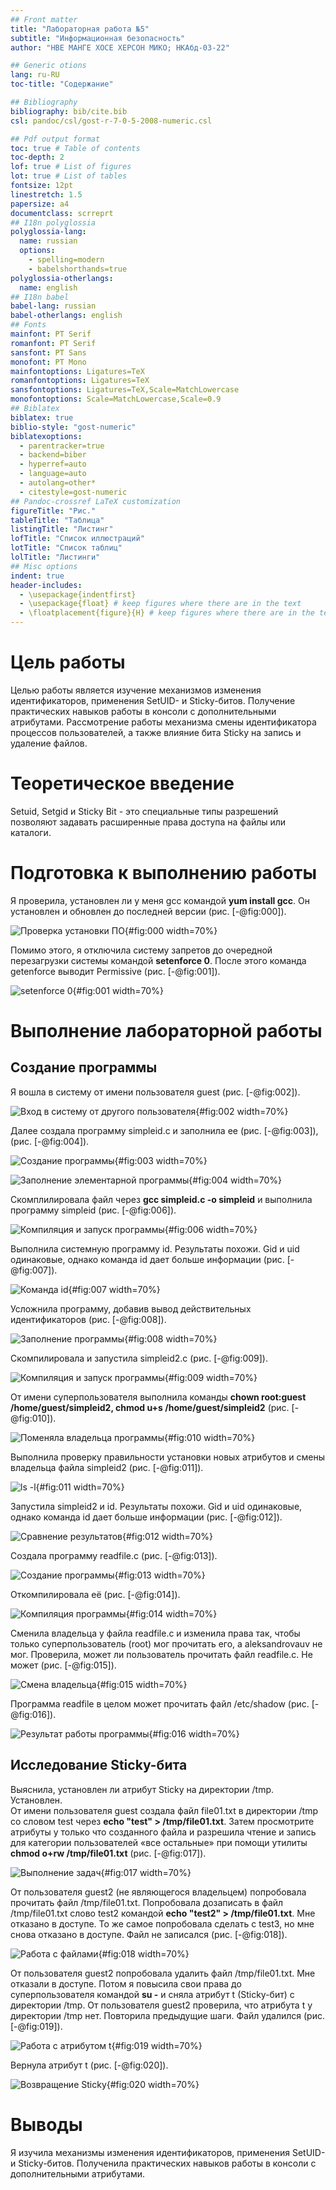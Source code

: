 ```yaml
---
## Front matter
title: "Лабораторная работа №5"
subtitle: "Информационная безопасность"
author: "НВЕ МАНГЕ ХОСЕ ХЕРСОН МИКО; НКАбд-03-22"

## Generic otions
lang: ru-RU
toc-title: "Содержание"

## Bibliography
bibliography: bib/cite.bib
csl: pandoc/csl/gost-r-7-0-5-2008-numeric.csl

## Pdf output format
toc: true # Table of contents
toc-depth: 2
lof: true # List of figures
lot: true # List of tables
fontsize: 12pt
linestretch: 1.5
papersize: a4
documentclass: scrreprt
## I18n polyglossia
polyglossia-lang:
  name: russian
  options:
	- spelling=modern
	- babelshorthands=true
polyglossia-otherlangs:
  name: english
## I18n babel
babel-lang: russian
babel-otherlangs: english
## Fonts
mainfont: PT Serif
romanfont: PT Serif
sansfont: PT Sans
monofont: PT Mono
mainfontoptions: Ligatures=TeX
romanfontoptions: Ligatures=TeX
sansfontoptions: Ligatures=TeX,Scale=MatchLowercase
monofontoptions: Scale=MatchLowercase,Scale=0.9
## Biblatex
biblatex: true
biblio-style: "gost-numeric"
biblatexoptions:
  - parentracker=true
  - backend=biber
  - hyperref=auto
  - language=auto
  - autolang=other*
  - citestyle=gost-numeric
## Pandoc-crossref LaTeX customization
figureTitle: "Рис."
tableTitle: "Таблица"
listingTitle: "Листинг"
lofTitle: "Список иллюстраций"
lotTitle: "Список таблиц"
lolTitle: "Листинги"
## Misc options
indent: true
header-includes:
  - \usepackage{indentfirst}
  - \usepackage{float} # keep figures where there are in the text
  - \floatplacement{figure}{H} # keep figures where there are in the text
---
```


# Цель работы

Целью работы является изучение механизмов изменения идентификаторов, применения SetUID- и Sticky-битов. Получение практических навыков работы в консоли с дополнительными атрибутами. Рассмотрение работы механизма смены идентификатора процессов пользователей, а также влияние бита Sticky на запись и удаление файлов.

# Теоретическое введение

Setuid, Setgid и Sticky Bit - это специальные типы разрешений позволяют задавать расширенные права доступа на файлы или каталоги.

# Подготовка к выполнению работы

Я проверила, установлен ли у меня gcc командой **yum install gcc**. Он установлен и обновлен до последней версии (рис. [-@fig:000]).

![Проверка установки ПО](image/0,png){#fig:000 width=70%}

Помимо этого, я отключила систему запретов до очередной перезагрузки системы командой **setenforce 0**. После этого команда getenforce выводит Permissive (рис. [-@fig:001]).

![setenforce 0](image/1.png){#fig:001 width=70%}

# Выполнение лабораторной работы

## Создание программы

Я вошла в систему от имени пользователя guest (рис. [-@fig:002]).

![Вход в систему от другого пользователя](image/2.png){#fig:002 width=70%}

Далее создала программу simpleid.c и заполнила ее (рис. [-@fig:003]), (рис. [-@fig:004]).

![Создание программы](image/3.png){#fig:003 width=70%}

![Заполнение элементарной программы](image/4.png){#fig:004 width=70%}

Скомплилировала файл через **gcc simpleid.c -o simpleid** и выполнила программу simpleid  (рис. [-@fig:006]).

![Компиляция и запуск программы](image/6.png){#fig:006 width=70%}

Выполнила системную программу id. Результаты похожи. Gid и uid одинаковые, однако команда id дает больше информации (рис. [-@fig:007]).

![Команда id](image/7.png){#fig:007 width=70%}

Усложнила программу, добавив вывод действительных идентификаторов (рис. [-@fig:008]).

![Заполнение программы](image/8.png){#fig:008 width=70%}

Скомпилировала и запустила simpleid2.c (рис. [-@fig:009]).

![Компиляция и запуск программы](image/9.png){#fig:009 width=70%}

От имени суперпользователя выполнила команды **chown root:guest /home/guest/simpleid2, chmod u+s /home/guest/simpleid2** (рис. [-@fig:010]).

![Поменяла владельца программы](image/10.png){#fig:010 width=70%}

Выполнила проверку правильности установки новых атрибутов и смены владельца файла simpleid2  (рис. [-@fig:011]).

![ls -l](image/11.png){#fig:011 width=70%}

Запустила simpleid2 и id. Результаты похожи. Gid и uid одинаковые, однако команда id дает больше информации (рис. [-@fig:012]).

![Сравнение результатов](image/12.png){#fig:012 width=70%}

Создала программу readfile.c (рис. [-@fig:013]).

![Создание программы](image/13.png){#fig:013 width=70%}

Откомпилировала её (рис. [-@fig:014]).

![Компиляция программы](image/14.png){#fig:014 width=70%}

Сменила владельца у файла readfile.c и изменила права так, чтобы только суперпользователь (root) мог прочитать его, a aleksandrovauv не мог.
Проверила, может ли пользователь прочитать файл readfile.c. Не может (рис. [-@fig:015]).

![Смена владельца](image/15.png){#fig:015 width=70%}

Программа readfile в целом может прочитать файл /etc/shadow (рис. [-@fig:016]).

![Результат работы программы](image/16.png){#fig:016 width=70%}

##  Исследование Sticky-бита

Выяснила, установлен ли атрибут Sticky на директории /tmp. Установлен.  
От имени пользователя guest создала файл file01.txt в директории /tmp со словом test через **echo "test" > /tmp/file01.txt**. Затем просмотрите атрибуты у только что созданного файла и разрешила чтение и запись для категории пользователей «все остальные» при помощи утилиты **chmod o+rw /tmp/file01.txt** (рис. [-@fig:017]).

![Выполнение задач](image/17.png){#fig:017 width=70%}

От пользователя guest2 (не являющегося владельцем) попробовала прочитать файл /tmp/file01.txt. Попробовала дозаписать в файл
/tmp/file01.txt слово test2 командой **echo "test2" > /tmp/file01.txt**. Мне отказано в доступе. То же самое попробовала сделать с test3, но мне снова отказано в доступе. Файл не записался (рис. [-@fig:018]).

![Работа с файлами](image/18.png){#fig:018 width=70%}

От пользователя guest2 попробовала удалить файл /tmp/file01.txt. Мне отказали в доступе. Потом я повысила свои права до суперпользователя командой **su -** и сняла атрибут t (Sticky-бит) с директории /tmp. От пользователя guest2 проверила, что атрибута t у директории /tmp нет. Повторила предыдущие шаги. Файл удалился  (рис. [-@fig:019]).

![Работа с атрибутом t](image/19.png){#fig:019 width=70%}


Вернула атрибут t (рис. [-@fig:020]).

![Возвращение Sticky](image/20.png){#fig:020 width=70%}

# Выводы

Я изучила механизмы изменения идентификаторов, применения SetUID- и Sticky-битов. Полученила практических навыков работы в консоли с дополнительными атрибутами.

